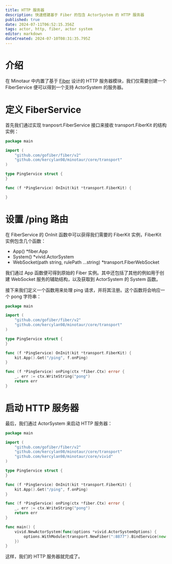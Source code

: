 ```yaml
---
title: HTTP 服务器
description: 快速搭建基于 Fiber 的包含 ActorSystem 的 HTTP 服务器
published: true
date: 2024-07-11T06:52:15.356Z
tags: actor, http, fiber, actor system
editor: markdown
dateCreated: 2024-07-10T08:31:35.795Z
---
```


# 介绍
在 Minotaur 中内置了基于 [Fiber](https://gofiber.io) 设计的 HTTP 服务器模块，我们仅需要创建一个 FiberService 便可以得到一个支持 ActorSystem 的服务器。

# 定义 FiberService
首先我们通过实现 tranposrt.FiberService 接口来接收 transport.FiberKit 的结构实例：

```go
package main

import (
	"github.com/gofiber/fiber/v2"
	"github.com/kercylan98/minotaur/core/transport"
)

type PingService struct {
}

func (f *PingService) OnInit(kit *transport.FiberKit) {

}
```

# 设置 /ping 路由
在 FiberService 的 OnInit 函数中可以获得我们需要的 FiberKit 实例，FiberKit 实例包含几个函数：

- App() *fiber.App
- System() *vivid.ActorSystem
- WebSocket(path string, rulePath ...string) *transport.FiberWebSocket

我们通过 App 函数便可得到原始的 Fiber 实例。其中还包括了其他的例如用于创建 WebSocket 服务的辅助结构，以及获取到 ActorSystem 的 System 函数。

接下来我们定义一个函数用来处理 ping 请求，并将其注册。这个函数将会响应一个 pong 字符串：

```go
package main

import (
	"github.com/gofiber/fiber/v2"
	"github.com/kercylan98/minotaur/core/transport"
)

type PingService struct {
}

func (f *PingService) OnInit(kit *transport.FiberKit) {
	kit.App().Get("/ping", f.onPing)
}

func (f *PingService) onPing(ctx *fiber.Ctx) error {
	_, err := ctx.WriteString("pong")
	return err
}
```

# 启动 HTTP 服务器
最后，我们通过 ActorSystem 来启动 HTTP 服务器：

```go
package main

import (
	"github.com/gofiber/fiber/v2"
	"github.com/kercylan98/minotaur/core/transport"
	"github.com/kercylan98/minotaur/core/vivid"
)

type PingService struct {
}

func (f *PingService) OnInit(kit *transport.FiberKit) {
	kit.App().Get("/ping", f.onPing)
}

func (f *PingService) onPing(ctx *fiber.Ctx) error {
	_, err := ctx.WriteString("pong")
	return err
}

func main() {
	vivid.NewActorSystem(func(options *vivid.ActorSystemOptions) {
		options.WithModule(transport.NewFiber(":8877").BindService(new(PingService)))
	})
}
```

这样，我们的 HTTP 服务器就完成了。
